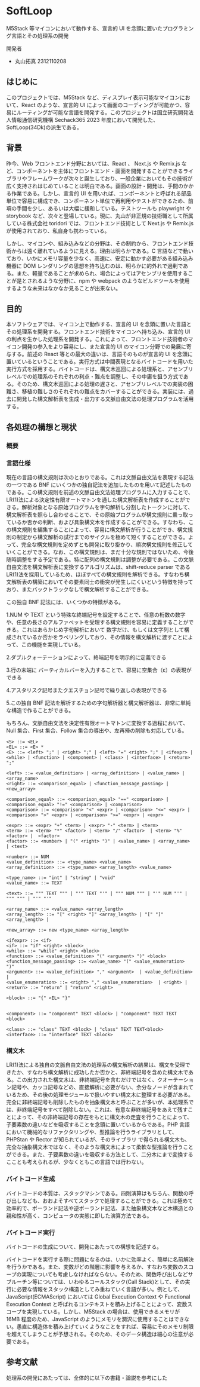 # SoftLoop

M5Stack 等マイコンにおいて動作する、宣言的 UI を念頭に置いたプログラミング言語とその処理系の開発

開発者

- 丸山拓真 2312110208

## はじめに

このプロジェクトでは、M5Stack など、ディスプレイ表示可能なマイコンにおいて、React のような、宣言的 UI によって画面のコーディングが可能かつ、容易にルーティングが可能な言語を開発する。このプロジェクトは国立研究開発法人情報通信研究機構 Sechack365 2023 年度において開発した、SoftLoop(34Dk)の派生である。

## 背景

昨今、Web フロントエンド分野においては、React 、 Next.js や Remix.js など、コンポーネントを主体にフロントエンド・画面を開発することができるライブラリやフレームワークが次々と誕生しており、一般企業においてもその技術が広く支持されはじめていることは明白である。画面の設計・開発は、手間のかかる作業である。しかし、宣言的 UI を用いれば、コンポーネントと呼ばれる部品単位で容易に構成でき、コンポーネント単位で再利用やテストができるため、前項の手間を少し、あるいは大幅に緩和している。テストツールも playwright や storybook など、次々と登場している。現に、丸山が非正規の技術職として所属している株式会社 toridori では、フロントエンド技術として Next.js や Remix.js が使用されており、私自身も携わっている。

しかし、マイコンや、組み込みなどの分野は、その制約から、フロントエンド技術からは遠く離れているように見える。理由は明らかである。C 言語などで動いており、いかにメモリ容量を少なく、高速に、安定に動かす必要がある組み込み機器に DOM レンダリングの思想を持ち込むのは、明らかに的外れで過剰である。また、軽量であることが求められ、場合によってはアセンブリを使用することが是とされるような分野に、npm や webpack のようなビルドツールを使用するような未来はなかなか見ることが出来ない。

## 目的

本ソフトウェアでは、マイコン上で動作する、宣言的 UI を念頭に置いた言語とその処理系を開発する。フロントエンド技術をマイコンへ持ち込み、宣言的 UI の利点を生かした処理系を開発する。これによって、フロントエンド技術者のマイコン開発の参入をより容易にし、また宣言的 UI のマイコン分野での発展に寄与する。前述の React 等との最大の違いは、言語そのものが宣言的 UI を念頭に置いているということである。実行方式は中間表現となるバイトコードを用いた実行方式を採用する。バイトコードは、構文木巡回による処理系と、アセンブリレベルでの処理系のそれぞれの利点・難点を調整し、その中庸を狙う方式である。そのため、構文木巡回による処理の遅さと、アセンブリレベルでの実装の困難さ、移植の難しさのそれぞれの難点をカバーすることができる。実装には、過去に開発した構文解析表を生成・出力する文脈自由文法の処理プログラムを活用する。

## 各処理の構想と現状

### 概要

### 言語仕様

現在の言語の構文規則は次のとおりである。これは文脈自由文法を表現する記法の一つである BNF にいくつかの独自記法を追加したものを用いて記述したものである。この構文規則を前述の文脈自由文法処理プログラムに入力することで、LR(1)法による決定性有限オートマトンを通した構文解析表を作成することができる。解析対象となる原始プログラムを字句解析し分割したトークンに対して、構文解析表を照らし合わせることで、その原始プログラムが構文規則に乗っ取っているか否かの判断、および具象構文木を作成することができる。すなわち、この構文規則を編集することによって、容易に構文解析が行うことができ、構文規則の制定から構文解析の試行までのサイクルを極めて短くすることができる。よって、完全な構文規則を定めずとも開発に取り掛かり、順次構文規則を修正していくことができる。なお、この構文規則は、まだ十分な規則ではないため、今後随時調整をする予定である。特に配列の構文規則は調整が必要である。この文脈自由文法を構文解析表に変換するアルゴリズムは、shift-reduce parser である LR(1)法を採用しているため、ほぼすべての構文規則を解析できる。すなわち構文解析表の構築においてその要素同士の衝突が発生しにくいという特徴を持っており、またバックトラックなしで構文解析することができる。

この独自 BNF 記法には、いくつかの特徴がある。

1.NUM や TEXT という特殊な終端記号を設定することで、任意の桁数の数字や、任意の長さのアルファベットを受理する構文規則を容易に定義することができる。これはあらかじめ字句解析において 数字だけ、もしくは文字列として構成されているか否かをラベリングしており、その情報を構文解析に渡すことによって、この機能を実現している。

2.ダブルクォーテーションによって、終端記号を明示的に定義できる

3.行の末端に バーティカルバーを入力することで、容易に空集合（ε）の表現ができる

4.アスタリスク記号またクエスチョン記号で繰り返しの表現ができる

5.この独自 BNF 記法を解析するための字句解析器と構文解析器は、非常に単純な構造で作ることができる。

もちろん、文脈自由文法を決定性有限オートマトンに変換する過程において、Null 集合、First 集合、Follow 集合の導出や、左再帰の削除も対応している。

```
<S> ::= <EL>
<EL> ::= <E> *
<E> ::= <left> ";" | <right> ";" | <left> "=" <right> ";" | <ifexpr> | <while> | <function> | <component> | <class> | <interface> | <return> ";"

<left> ::= <value_definition> | <array_definition> | <value_name> | <array_name>
<right> ::= <comparison_equal> | <function_message_passing> | <new_array>

<comparison_equal> ::= <comparison_equal> "==" <comparison> | <comparison_equal> "!=" <comparison> | <comparison>
<comparison> ::= <comparison> "<" <expr> | <comparison> "<=" <expr> | <comparison> ">" <expr> | <comparison> ">=" <expr> | <expr>

<expr> ::= <expr> "+" <term> | <expr> "-" <term> | <term>
<term> ::= <term> "*" <factor> | <term> "/" <factor>  | <term> "%" <factor> |  <factor>
<factor> ::= <number> | "(" <right> ")" | <value_name> | <array_name> | <text>

<number> ::= NUM
<value_definition> ::= <type_name> <value_name>
<array_definition> ::= <type_name> <array_length> <value_name>

<type_name> ::= "int" | "string" | "void"
<value_name> ::= TEXT

<text> ::= """ TEXT """ | "'" TEXT "'" | """ NUM """ | "'" NUM "'" | """ """ | "'" "'"

<array_name> ::= <value_name> <array_length>
<array_length> ::= "[" <right> "]" <array_length> | "[" "]" <array_length> |

<new_array> ::= new <type_name> <array_length>

<ifexpr> ::= <if>
<if> ::= "if" <right> <block>
<while> ::= "while" <right> <block>
<function> ::= <value_definition> "(" <argument> ")" <block>
<function_message_passing> ::= <value_name> "(" <value_enumeration> ")"
<argument> ::= <value_definition> "," <argument>  | <value_definition> |
<value_enumeration> ::= <right> "," <value_enumeration>  | <right> |
<return> ::= "return" | "return" <right>

<block> ::= "{" <EL> "}"


<component> ::= "component" TEXT <block> | "component" TEXT TEXT <block>

<class> ::= "class" TEXT <block> | "class" TEXT TEXT<block>
<interface> ::= "interface" TEXT <block>
```

### 構文木

LR(1)法による独自の文脈自由文法の処理系の構文解析の結果は、構文を受理できたか、すなわち構文解析に成功したか否かと、非終端記号を含めた構文木である。この出力された構文木は、非終端記号を含むだけではなく、クオーテーション記号や、カッコ記号などの、直接解析に必要がない、余分なノードが含まれているため、その後の処理モジュールで扱いやすい構文木に整理する必要がある。完全に非終端記号も削除したものを抽象構文木と呼ぶことが多いが、本処理系では、非終端記号をすべて削除しない。これは、有意な非終端記号をあえて残すことによって、その非終端記号の存在をもとに構文木の走査を行うことによって、子要素数の違いなどを吸収することを念頭に置いているからである。PHP 言語において機械的なリファクタリングや、型推論を行うライブラリとして、PHPStan や Rector が知られているが、そのライブラリ で得られる構文木も、完全な抽象構文木ではなく、そのような構文木によって柔軟な型推論を行うことができる。また、子要素数の違いを吸収する方法として、二分木にまで変換するこことも考えられるが、少なくともこの言語では行わない。

### バイトコード生成

バイトコードの本質は、スタックマシンである。四則演算はもちろん、関数の呼び出しなども、おおよそすべてスタックで処理することができる。これは極めて効率的で、ポーランド記法や逆ポーランド記法、また抽象構文木など木構造との親和性が高く、コンピュータの実態に即した演算方法である。

### バイトコード実行

バイトコードの生成について、開発にあたっての構想を記述する。

バイトコードを実行する際に問題になるのは、いかに効率よく、簡単に名前解決を行うかである。また、変数がどの階層に影響を与えるか、すなわち変数のスコープの実現についても考慮しなければならない。そのため、関数呼び出しなどサブルーチン等については、いわゆるコールスタック(Call Stack)として、その実行に必要な情報をスタック構造としてみ重ねていく言語が多い。例として、JavaScript(ECMAScript) においては Global Execution Context や Functional Execution Context と呼ばれるコンテキストを積み上げることによって、変数スコープを実現している。しかし、M5Stack の場合は、使用できるメモリが 16MB 程度のため、JavaScript のようにメモリを潤沢に使用することはできない。愚直に構造体を積み上げていくようなことをすれば、容易にそのメモリ制限を超えてしまうことが予想される。そのため、そのデータ構造は細心の注意が必要である。

## 参考文献

処理系の開発にあたっては、全体的に以下の書籍・論説を参考にした
